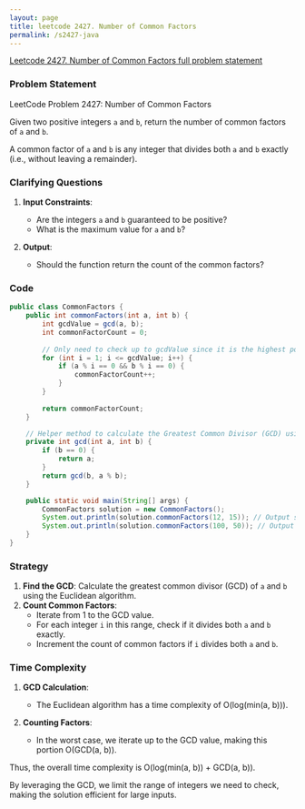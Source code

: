 ```yaml
---
layout: page
title: leetcode 2427. Number of Common Factors
permalink: /s2427-java
---
```

[Leetcode 2427. Number of Common Factors full problem statement](https://algoadvance.github.io/algoadvance/l2427)
### Problem Statement

LeetCode Problem 2427: Number of Common Factors

Given two positive integers `a` and `b`, return the number of common factors of `a` and `b`.

A common factor of `a` and `b` is any integer that divides both `a` and `b` exactly (i.e., without leaving a remainder).

### Clarifying Questions

1. **Input Constraints**:
   - Are the integers `a` and `b` guaranteed to be positive?
   - What is the maximum value for `a` and `b`?

2. **Output**:
   - Should the function return the count of the common factors?

### Code

```java
public class CommonFactors {
    public int commonFactors(int a, int b) {
        int gcdValue = gcd(a, b);
        int commonFactorCount = 0;
        
        // Only need to check up to gcdValue since it is the highest possible common factor
        for (int i = 1; i <= gcdValue; i++) {
            if (a % i == 0 && b % i == 0) {
                commonFactorCount++;
            }
        }
        
        return commonFactorCount;
    }

    // Helper method to calculate the Greatest Common Divisor (GCD) using Euclidean algorithm
    private int gcd(int a, int b) {
        if (b == 0) {
            return a;
        }
        return gcd(b, a % b);
    }

    public static void main(String[] args) {
        CommonFactors solution = new CommonFactors();
        System.out.println(solution.commonFactors(12, 15)); // Output should be 2 (factors are 1 and 3)
        System.out.println(solution.commonFactors(100, 50)); // Output should be 6 (factors are 1, 2, 5, 10, 20, 50)
    }
}
```

### Strategy

1. **Find the GCD**: Calculate the greatest common divisor (GCD) of `a` and `b` using the Euclidean algorithm.
2. **Count Common Factors**:
   - Iterate from 1 to the GCD value.
   - For each integer `i` in this range, check if it divides both `a` and `b` exactly.
   - Increment the count of common factors if `i` divides both `a` and `b`.

### Time Complexity

1. **GCD Calculation**:
   - The Euclidean algorithm has a time complexity of O(log(min(a, b))).

2. **Counting Factors**:
   - In the worst case, we iterate up to the GCD value, making this portion O(GCD(a, b)).

Thus, the overall time complexity is O(log(min(a, b)) + GCD(a, b)).

By leveraging the GCD, we limit the range of integers we need to check, making the solution efficient for large inputs.
